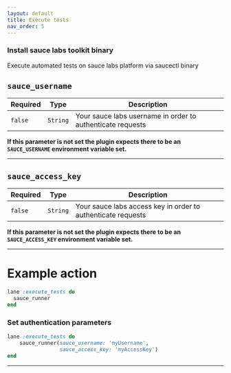 ```yaml
---
layout: default
title: Execute tests
nav_order: 5
---
```


### Install sauce labs toolkit binary
Execute automated tests on sauce labs platform via saucectl binary

## `sauce_username`

| Required | Type     | Description                                                | 
|----------|----------|------------------------------------------------------------|
| `false`  | `String` | Your sauce labs username in order to authenticate requests |

**If this parameter is not set the plugin expects there to be an `SAUCE_USERNAME` environment variable set.**

___________________________________________________________________________
## `sauce_access_key`

| Required | Type     | Description                                                  | 
|----------|----------|--------------------------------------------------------------|
| `false`  | `String` | Your sauce labs access key in order to authenticate requests |

**If this parameter is not set the plugin expects there to be an `SAUCE_ACCESS_KEY` environment variable set.**

__________________________________________________________________________
# Example action

```ruby
lane :execute_tests do
  sauce_runner
end

```

### Set authentication parameters
```ruby
lane :execute_tests do
    sauce_runner(sauce_username: 'myUsername',
                 sauce_access_key: 'myAccessKey')
end 

```
__________________________________________________________________